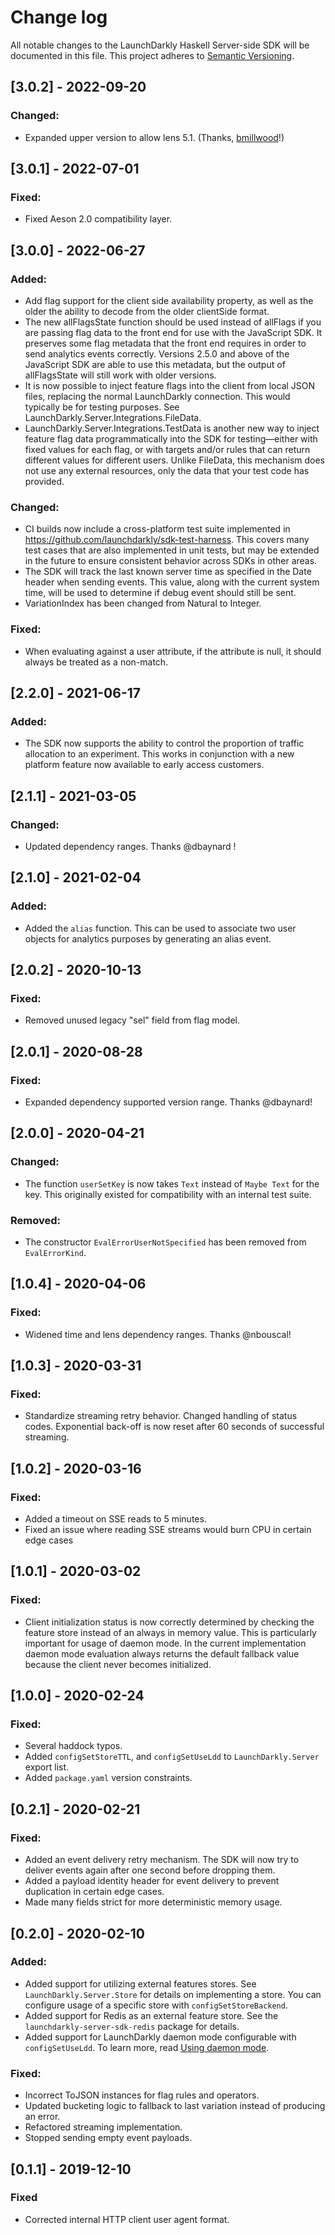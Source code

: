 # Change log

All notable changes to the LaunchDarkly Haskell Server-side SDK will be documented in this file. This project adheres to [Semantic Versioning](http://semver.org).

## [3.0.2] - 2022-09-20
### Changed:
- Expanded upper version to allow lens 5.1. (Thanks, [bmillwood](https://github.com/launchdarkly/haskell-server-sdk/pull/42)!)

## [3.0.1] - 2022-07-01
### Fixed:
- Fixed Aeson 2.0 compatibility layer.

## [3.0.0] - 2022-06-27
### Added:
- Add flag support for the client side availability property, as well
as the older the ability to decode from the older clientSide format.
- The new allFlagsState function should be used instead of allFlags if you are passing flag data to the front end for use with the JavaScript SDK. It preserves some flag metadata that the front end requires in order to send analytics events correctly. Versions 2.5.0 and above of the JavaScript SDK are able to use this metadata, but the output of allFlagsState will still work with older versions.
- It is now possible to inject feature flags into the client from local JSON files, replacing the normal LaunchDarkly connection. This would typically be for testing purposes. See LaunchDarkly.Server.Integrations.FileData.
- LaunchDarkly.Server.Integrations.TestData is another new way to inject feature flag data programmatically into the SDK for testing—either with fixed values for each flag, or with targets and/or rules that can return different values for different users. Unlike FileData, this mechanism does not use any external resources, only the data that your test code has provided.

### Changed:
- CI builds now include a cross-platform test suite implemented in https://github.com/launchdarkly/sdk-test-harness. This covers many test cases that are also implemented in unit tests, but may be extended in the future to ensure consistent behavior across SDKs in other areas.
- The SDK will track the last known server time as specified in the Date header when sending events. This value, along with the current system time, will be used to determine if debug event should still be sent.
- VariationIndex has been changed from Natural to Integer.

### Fixed:
- When evaluating against a user attribute, if the attribute is null, it should always be treated as a non-match.

## [2.2.0] - 2021-06-17
### Added:
- The SDK now supports the ability to control the proportion of traffic allocation to an experiment. This works in conjunction with a new platform feature now available to early access customers.

## [2.1.1] - 2021-03-05
### Changed:
- Updated dependency ranges. Thanks @dbaynard !

## [2.1.0] - 2021-02-04
### Added:
- Added the `alias` function. This can be used to associate two user objects for analytics purposes by generating an alias event.

## [2.0.2] - 2020-10-13
### Fixed:
- Removed unused legacy &#34;sel&#34; field from flag model.

## [2.0.1] - 2020-08-28
### Fixed:
- Expanded dependency supported version range. Thanks @dbaynard!


## [2.0.0] - 2020-04-21
### Changed:
- The function `userSetKey` is now takes `Text` instead of `Maybe Text` for the key. This originally existed for compatibility with an internal test suite.

### Removed:
- The constructor `EvalErrorUserNotSpecified` has been removed from `EvalErrorKind`.

## [1.0.4] - 2020-04-06
### Fixed:
- Widened time and lens dependency ranges. Thanks @nbouscal!

## [1.0.3] - 2020-03-31
### Fixed:
- Standardize streaming retry behavior. Changed handling of status codes. Exponential back-off is now reset after 60 seconds of successful streaming.

## [1.0.2] - 2020-03-16
### Fixed:
- Added a timeout on SSE reads to 5 minutes.
- Fixed an issue where reading SSE streams would burn CPU in certain edge cases

## [1.0.1] - 2020-03-02
### Fixed:
- Client initialization status is now correctly determined by checking the feature store instead of an always in memory value. This is particularly important for usage of daemon mode. In the current implementation daemon mode evaluation always returns the default fallback value because the client never becomes initialized.

## [1.0.0] - 2020-02-24
### Fixed:
- Several haddock typos.
- Added `configSetStoreTTL`, and `configSetUseLdd` to `LaunchDarkly.Server` export list.
- Added `package.yaml` version constraints.

## [0.2.1] - 2020-02-21
### Fixed:
- Added an event delivery retry mechanism. The SDK will now try to deliver events again after one second before dropping them.
- Added a payload identity header for event delivery to prevent duplication in certain edge cases.
- Made many fields strict for more deterministic memory usage.

## [0.2.0] - 2020-02-10
### Added:
- Added support for utilizing external features stores. See `LaunchDarkly.Server.Store` for details on implementing a store. You can configure usage of a specific store with `configSetStoreBackend`.
- Added support for Redis as an external feature store. See the `launchdarkly-server-sdk-redis` package for details.
- Added support for LaunchDarkly daemon mode configurable with `configSetUseLdd`. To learn more, read [Using daemon mode](https://docs.launchdarkly.com/home/relay-proxy/using#using-daemon-mode).
### Fixed:
- Incorrect ToJSON instances for flag rules and operators.
- Updated bucketing logic to fallback to last variation instead of producing an error.
- Refactored streaming implementation.
- Stopped sending empty event payloads.


## [0.1.1] - 2019-12-10
### Fixed
- Corrected internal HTTP client user agent format.
